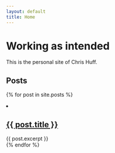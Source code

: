 ```yaml
---
layout: default
title: Home
---
```

# Working as intended

This is the personal site of Chris Huff.

## Posts

{% for post in site.posts %}
    <li>
      <h2><a href="{{ post.url }}">{{ post.title }}</a></h2>
      {{ post.excerpt }}
    </li>
  {% endfor %}
